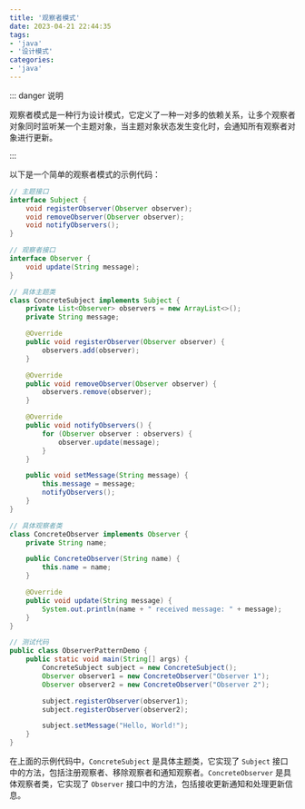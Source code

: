 ```yaml
---
title: '观察者模式'
date: 2023-04-21 22:44:35
tags:
- 'java'
- '设计模式'
categories:
- 'java'
---
```


::: danger 说明

观察者模式是一种行为设计模式，它定义了一种一对多的依赖关系，让多个观察者对象同时监听某一个主题对象，当主题对象状态发生变化时，会通知所有观察者对象进行更新。

:::

<!-- more -->
以下是一个简单的观察者模式的示例代码：

```java
// 主题接口
interface Subject {
    void registerObserver(Observer observer);
    void removeObserver(Observer observer);
    void notifyObservers();
}

// 观察者接口
interface Observer {
    void update(String message);
}

// 具体主题类
class ConcreteSubject implements Subject {
    private List<Observer> observers = new ArrayList<>();
    private String message;

    @Override
    public void registerObserver(Observer observer) {
        observers.add(observer);
    }

    @Override
    public void removeObserver(Observer observer) {
        observers.remove(observer);
    }

    @Override
    public void notifyObservers() {
        for (Observer observer : observers) {
            observer.update(message);
        }
    }

    public void setMessage(String message) {
        this.message = message;
        notifyObservers();
    }
}

// 具体观察者类
class ConcreteObserver implements Observer {
    private String name;

    public ConcreteObserver(String name) {
        this.name = name;
    }

    @Override
    public void update(String message) {
        System.out.println(name + " received message: " + message);
    }
}

// 测试代码
public class ObserverPatternDemo {
    public static void main(String[] args) {
        ConcreteSubject subject = new ConcreteSubject();
        Observer observer1 = new ConcreteObserver("Observer 1");
        Observer observer2 = new ConcreteObserver("Observer 2");

        subject.registerObserver(observer1);
        subject.registerObserver(observer2);

        subject.setMessage("Hello, World!");
    }
}
```

在上面的示例代码中，`ConcreteSubject` 是具体主题类，它实现了 `Subject` 接口中的方法，包括注册观察者、移除观察者和通知观察者。`ConcreteObserver` 是具体观察者类，它实现了 `Observer` 接口中的方法，包括接收更新通知和处理更新信息。